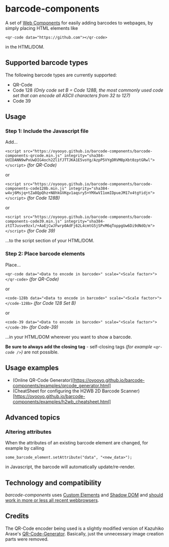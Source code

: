 # barcode-components

A set of [Web Components](https://en.wikipedia.org/wiki/Web_Components) for easily adding barcodes to webpages, by simply placing HTML elements like
```
<qr-code data="https://github.com"></qr-code>
```
in the HTML/DOM.

## Supported barcode types

The following barcode types are currently supported:

- QR-Code
- Code 128 _(Only code set B = Code 128B, the most commonly used code set that can encode all ASCII characters from 32 to 127)_
- Code 39

## Usage

### Step 1: Include the Javascript file

Add...

`<script src="https://oyooyo.github.io/barcode-components/barcode-components-qrcode.min.js" integrity="sha384-UdIDANN9wPxUwDIG4och2Zl1fJTTJKA1E5voYg/AzpP5VYgDRVM8pXbt0zptGRwl"></script>` _(for QR-Code)_

or

`<script src="https://oyooyo.github.io/barcode-components/barcode-components-code128b.min.js" integrity="sha384-w4vj6Msjq+tZa8QpQhz+N8hkGVKgv1aqsry5+YMXwVI1omIDpueJM17x4tgYidjn"></script>` _(for Code 128B)_

or

`<script src="https://oyooyo.github.io/barcode-components/barcode-components-code39.min.js" integrity="sha384-ztITJusve9zxl/+AaEjCwJFwrp0AdFj62L4cmtG5jSPxM6qToppgUw6Di9dNdO/m"></script>` _(for Code 39)_

...to the script section of your HTML/DOM.

### Step 2: Place barcode elements

Place...

`<qr-code data="<Data to encode in barcode>" scale="<Scale factor>"></qr-code>` _(for QR-Code)_

or

`<code-128b data="<Data to encode in barcode>" scale="<Scale factor>"></code-128b>` _(for Code 128 Set B)_

or

`<code-39 data="<Data to encode in barcode>" scale="<Scale factor>"></code-39>` _(for Code-39)_

...in your HTML/DOM wherever you want to show a barcode.

**Be sure to always add the closing tag** - self-closing tags _(for example `<qr-code />`)_ are not possible.

## Usage examples

- (Online QR-Code Generator)[https://oyooyo.github.io/barcode-components/examples/qrcode_generator.html]
- (CheatSheet for configuring the H2WB 2D Barcode Scanner)[https://oyooyo.github.io/barcode-components/examples/h2wb_cheatsheet.html]

## Advanced topics

### Altering attributes

When the attributes of an existing barcode element are changed, for example by calling
```
some_barcode_element.setAttribute("data", "<new_data>");
```
in Javascript, the barcode will automatically update/re-render.

## Technology and compatibility

*barcode-components* uses [Custom Elements](https://en.wikipedia.org/wiki/Web_Components#Custom_Elements) and [Shadow DOM](https://en.wikipedia.org/wiki/Web_Components#Shadow_DOM) and [should work in more or less all recent webbrowsers](https://caniuse.com/#feat=custom-elementsv1).

## Credits

The QR-Code encoder being used is a slightly modified version of Kazuhiko Arase's [QR-Code-Generator](https://github.com/kazuhikoarase/qrcode-generator). Basically, just the unnecessary image creation parts were removed.
